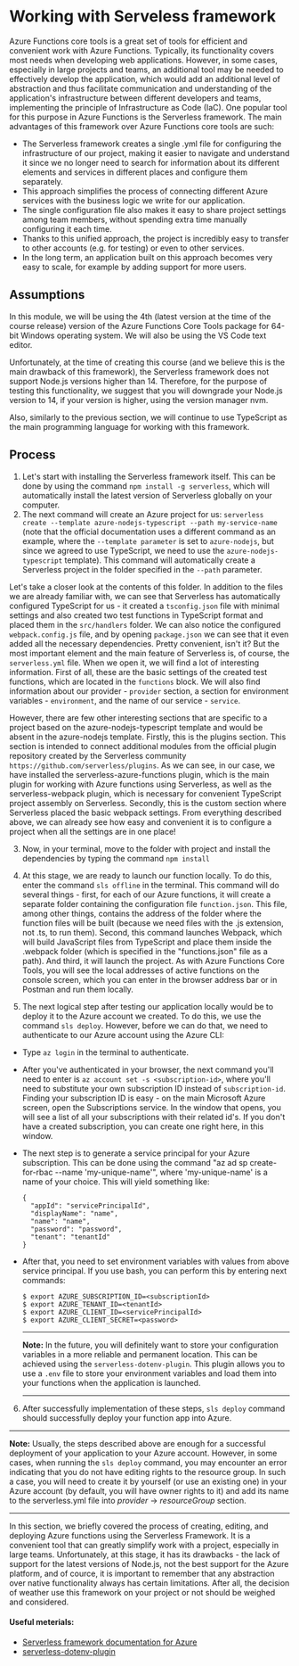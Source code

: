 # Working with Serveless framework

Azure Functions core tools is a great set of tools for efficient and convenient work with Azure Functions. Typically, its functionality covers most needs when developing web applications. However, in some cases, especially in large projects and teams, an additional tool may be needed to effectively develop the application, which would add an additional level of abstraction and thus facilitate communication and understanding of the application's infrastructure between different developers and teams, implementing the principle of Infrastructure as Code (IaC). One popular tool for this purpose in Azure Functions is the Serverless framework.
The main advantages of this framework over Azure Functions core tools are such:
- The Serverless framework creates a single .yml file for configuring the infrastructure of our project, making it easier to navigate and understand it since we no longer need to search for information about its different elements and services in different places and configure them separately.
- This approach simplifies the process of connecting different Azure services with the business logic we write for our application.
- The single configuration file also makes it easy to share project settings among team members, without spending extra time manually configuring it each time.
- Thanks to this unified approach, the project is incredibly easy to transfer to other accounts (e.g. for testing) or even to other services.
- In the long term, an application built on this approach becomes very easy to scale, for example by adding support for more users.



## Assumptions

In this module, we will be using the 4th (latest version at the time of the course release) version of the Azure Functions Core Tools package for 64-bit Windows operating system. We will also be using the VS Code text editor.

Unfortunately, at the time of creating this course (and we believe this is the main drawback of this framework), the Serverless framework does not support Node.js versions higher than 14. Therefore, for the purpose of testing this functionality, we suggest that you will downgrade your Node.js version to 14, if your version is higher, using the version manager nvm.

Also, similarly to the previous section, we will continue to use TypeScript as the main programming language for working with this framework. 



## Process
1. Let's start with installing the Serverless framework itself. This can be done by using the command `npm install -g serverless`, which will automatically install the latest version of Serverless globally on your computer.
2. The next command will create an Azure project for us: `serverless create --template azure-nodejs-typescript --path my-service-name` (note that the official documentation uses a different command as an example, where the `--template parameter` is set to `azure-nodejs`, but since we agreed to use TypeScript, we need to use the `azure-nodejs-typescript` template). This command will automatically create a Serverless project in the folder specified in the `--path` parameter.

  Let's take a closer look at the contents of this folder. In addition to the files we are already familiar with, we can see that Serverless has automatically configured TypeScript for us - it created a `tsconfig.json` file with minimal settings and also created two test functions in TypeScript format and placed them in the `src/handlers` folder. We can also notice the configured `webpack.config.js` file, and by opening `package.json` we can see that it even added all the necessary dependencies. Pretty convenient, isn't it? But the most important element and the main feature of Serverless is, of course, the `serverless.yml` file. When we open it, we will find a lot of interesting information. First of all, these are the basic settings of the created test functions, which are located in the `functions` block. We will also find information about our provider - `provider` section, a section for environment variables - `environment`, and the name of our service - `service`.

  However, there are few other interesting sections that are specific to a project based on the azure-nodejs-typescript template and would be absent in the azure-nodejs template. Firstly, this is the plugins section. This section is intended to connect additional modules from the official plugin repository created by the Serverless community `https://github.com/serverless/plugins`. As we can see, in our case, we have installed the serverless-azure-functions plugin, which is the main plugin for working with Azure functions using Serverless, as well as the serverless-webpack plugin, which is necessary for convenient TypeScript project assembly on Serverless. Secondly, this is the custom section where Serverless placed the basic webpack settings. From everything described above, we can already see how easy and convenient it is to configure a project when all the settings are in one place!

3. Now, in your terminal, move to the folder with project and install the dependencies by typing the command `npm install` 

4. At this stage, we are ready to launch our function locally. To do this, enter the command `sls offline` in the terminal. This command will do several things - first, for each of our Azure functions, it will create a separate folder containing the configuration file `function.json`. This file, among other things, contains the address of the folder where the function files will be built (because we need files with the .js extension, not .ts, to run them). Second, this command launches Webpack, which will build JavaScript files from TypeScript and place them inside the .webpack folder (which is specified in the "functions.json" file as a path). And third, it will launch the project. As with Azure Functions Core Tools, you will see the local addresses of active functions on the console screen, which you can enter in the browser address bar or in Postman and run them locally.

5. The next logical step after testing our application locally would be to deploy it to the Azure account we created. To do this, we use the command `sls deploy`. However, before we can do that, we need to authenticate to our Azure account using the Azure CLI:

- Type `az login` in the terminal to authenticate. 
- After you've authenticated in your browser, the next command you'll need to enter is `az account set -s <subscription-id>`, where you'll need to substitute your own subscription ID instead of `subscription-id`. Finding your subscription ID is easy - on the main Microsoft Azure screen, open the Subscriptions service. In the window that opens, you will see a list of all your subscriptions with their related id's. If you don't have a created subscription, you can create one right here, in this window.
- The next step is to generate a service principal for your Azure subscription. This can be done using the command "az ad sp create-for-rbac --name 'my-unique-name'", where 'my-unique-name' is a name of your choice. This will yield something like:
  ```
  {
    "appId": "servicePrincipalId",
    "displayName": "name",
    "name": "name",
    "password": "password",
    "tenant": "tenantId"
  }
  ```
- After that, you need to set environment variables with values from above service principal. If you use bash, you can perform this by entering next commands:
  ```
  $ export AZURE_SUBSCRIPTION_ID=<subscriptionId>
  $ export AZURE_TENANT_ID=<tenantId>
  $ export AZURE_CLIENT_ID=<servicePrincipalId>
  $ export AZURE_CLIENT_SECRET=<password>
  ```
  ---
  __Note:__
  In the future, you will definitely want to store your configuration variables in a more reliable and permanent location. This can be achieved using the `serverless-dotenv-plugin`. This plugin allows you to use a `.env` file to store your environment variables and load them into your functions when the application is launched.

  ---
6. After successfully implementation of these steps, `sls deploy` command should successfully deploy your function app into Azure. 
  
  ---
  __Note:__
  Usually, the steps described above are enough for a successful deployment of your application to your Azure account. However, in some cases, when running the `sls deploy` command, you may encounter an error indicating that you do not have editing rights to the resource group. In such a case, you will need to create it by yourself (or use an existing one) in your Azure account (by default, you will have owner rights to it) and add its name to the serverless.yml file into _provider_ -> _resourceGroup_ section.

  ---

In this section, we briefly covered the process of creating, editing, and deploying Azure functions using the Serverless Framework. It is a convenient tool that can greatly simplify work with a project, especially in large teams. Unfortunately, at this stage, it has its drawbacks - the lack of support for the latest versions of Node.js, not the best support for the Azure platform, and of cource, it is important to remember that any abstraction over native functionality always has certain limitations. After all, the decision of weather use this framework on your project or not should be weighed and considered.

#### Useful meterials:
 - [Serverless framework documentation for Azure](https://www.serverless.com/framework/docs/providers/azure)
 - [serverless-dotenv-plugin](https://www.serverless.com/plugins/serverless-dotenv-plugin)